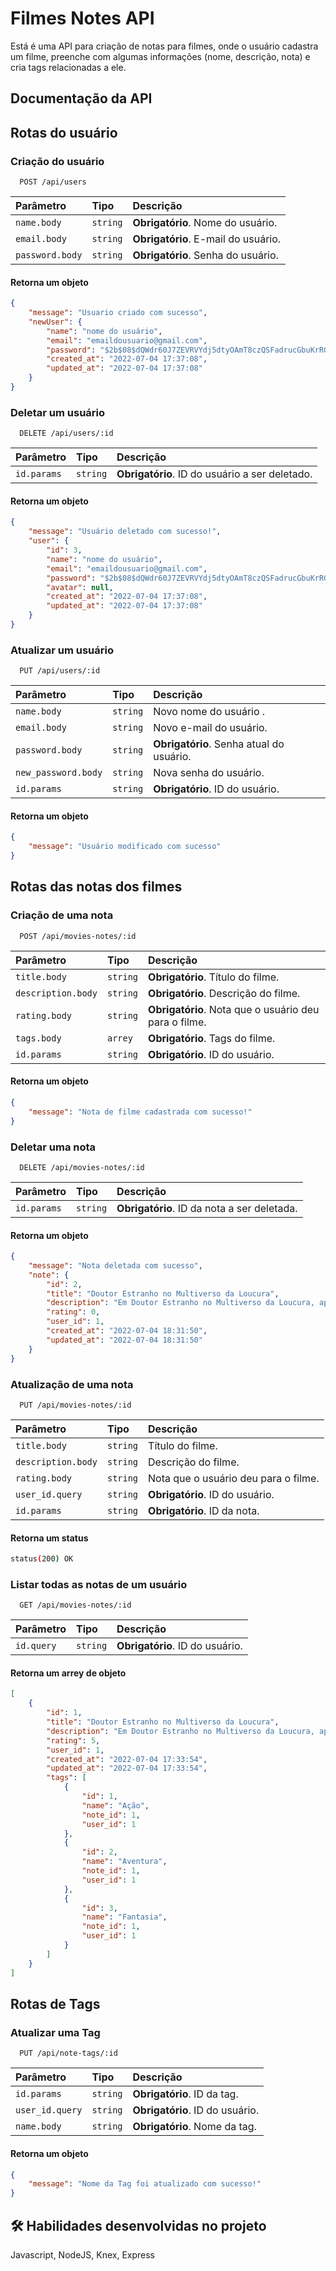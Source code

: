 
# Filmes Notes API

Está é uma API para criação de notas para filmes, onde o usuário cadastra um filme, preenche com algumas informações (nome, descrição, nota) e cria tags relacionadas a ele.
## Documentação da API


## Rotas do usuário

### Criação do usuário

```http
  POST /api/users
```

| Parâmetro   | Tipo       | Descrição                           |
| :---------- | :--------- | :---------------------------------- |
| `name.body` | `string` | **Obrigatório**. Nome do usuário. |
| `email.body` | `string` | **Obrigatório**. E-mail do usuário. |
| `password.body` | `string` | **Obrigatório**. Senha do usuário. |


#### Retorna um objeto

```json
{
	"message": "Usuario criado com sucesso",
	"newUser": {
		"name": "nome do usuário",
		"email": "emaildousuario@gmail.com",
		"password": "$2b$08$dQWdr60J7ZEVRVYdj5dtyOAmT8czQSFadrucGbuKrRGYJmZgRuLuq",
		"created_at": "2022-07-04 17:37:08",
		"updated_at": "2022-07-04 17:37:08"
	}
}
```

### Deletar um usuário

```http
  DELETE /api/users/:id
```

| Parâmetro   | Tipo       | Descrição                           |
| :---------- | :--------- | :---------------------------------- |
| `id.params` | `string` | **Obrigatório**. ID do usuário a ser deletado. |



#### Retorna um objeto

```json
{
	"message": "Usuário deletado com sucesso!",
	"user": {
		"id": 3,
		"name": "nome do usuário",
		"email": "emaildousuario@gmail.com",
		"password": "$2b$08$dQWdr60J7ZEVRVYdj5dtyOAmT8czQSFadrucGbuKrRGYJmZgRuLuq",
		"avatar": null,
		"created_at": "2022-07-04 17:37:08",
		"updated_at": "2022-07-04 17:37:08"
	}
}
```

### Atualizar um usuário

```http
  PUT /api/users/:id
```

| Parâmetro   | Tipo       | Descrição                           |
| :---------- | :--------- | :---------------------------------- |
| `name.body` | `string` | Novo nome do usuário . |
| `email.body` | `string` | Novo e-mail do usuário. |
| `password.body` | `string` | **Obrigatório**. Senha atual do usuário. |
| `new_password.body` | `string` | Nova senha do usuário. |
| `id.params` | `string` | **Obrigatório**. ID do usuário. |


#### Retorna um objeto

```json
{
	"message": "Usuário modificado com sucesso"
}
```

## Rotas das notas dos filmes

### Criação de uma nota

```http
  POST /api/movies-notes/:id
```

| Parâmetro   | Tipo       | Descrição                           |
| :---------- | :--------- | :---------------------------------- |
| `title.body` | `string` | **Obrigatório**. Título do filme. |
| `description.body` | `string` | **Obrigatório**. Descrição do filme. |
| `rating.body` | `string` | **Obrigatório**. Nota que o usuário deu para o filme. |
| `tags.body` | `arrey` | **Obrigatório**. Tags do filme. |
| `id.params` | `string` | **Obrigatório**. ID do usuário. |

#### Retorna um objeto

```json
{
	"message": "Nota de filme cadastrada com sucesso!"
}
```

### Deletar uma nota

```http
  DELETE /api/movies-notes/:id
```

| Parâmetro   | Tipo       | Descrição                           |
| :---------- | :--------- | :---------------------------------- |
| `id.params` | `string` | **Obrigatório**. ID da nota a ser deletada. |



#### Retorna um objeto

```json
{
	"message": "Nota deletada com sucesso",
	"note": {
		"id": 2,
		"title": "Doutor Estranho no Multiverso da Loucura",
		"description": "Em Doutor Estranho no Multiverso da Loucura, após derrotar Dormammu e enfrentar Thanos nos eventos de Vingadores: Ultimato, o Mago Supremo, Stephen Strange (Benedict Cumberbatch), e seu parceiro Wong (Benedict Wong), continuam suas pesquisas sobre a Joia do Tempo. Mas um velho amigo que virou inimigo coloca um ponto final nos seus planos e faz com que Strange desencadeie um mal indescritível, o obrigando a enfrentar uma nova e poderosa ameaça.",
		"rating": 0,
		"user_id": 1,
		"created_at": "2022-07-04 18:31:50",
		"updated_at": "2022-07-04 18:31:50"
	}
}
```

### Atualização de uma nota

```http
  PUT /api/movies-notes/:id
```

| Parâmetro   | Tipo       | Descrição                           |
| :---------- | :--------- | :---------------------------------- |
| `title.body` | `string` | Título do filme. |
| `description.body` | `string` | Descrição do filme. |
| `rating.body` | `string` | Nota que o usuário deu para o filme. |
| `user_id.query` | `string` | **Obrigatório**. ID do usuário. |
| `id.params` | `string` | **Obrigatório**. ID da nota. |

#### Retorna um status

```bash
status(200) OK
```

### Listar todas as notas de um usuário

```http
  GET /api/movies-notes/:id
```

| Parâmetro   | Tipo       | Descrição                           |
| :---------- | :--------- | :---------------------------------- |
| `id.query` | `string` | **Obrigatório**. ID do usuário. |


#### Retorna um arrey de objeto

```json
[
	{
		"id": 1,
		"title": "Doutor Estranho no Multiverso da Loucura",
		"description": "Em Doutor Estranho no Multiverso da Loucura, após derrotar Dormammu e enfrentar Thanos nos eventos de Vingadores: Ultimato, o Mago Supremo, Stephen Strange (Benedict Cumberbatch), e seu parceiro Wong (Benedict Wong), continuam suas pesquisas sobre a Joia do Tempo. Mas um velho amigo que virou inimigo coloca um ponto final nos seus planos e faz com que Strange desencadeie um mal indescritível, o obrigando a enfrentar uma nova e poderosa ameaça.",
		"rating": 5,
		"user_id": 1,
		"created_at": "2022-07-04 17:33:54",
		"updated_at": "2022-07-04 17:33:54",
		"tags": [
			{
				"id": 1,
				"name": "Ação",
				"note_id": 1,
				"user_id": 1
			},
			{
				"id": 2,
				"name": "Aventura",
				"note_id": 1,
				"user_id": 1
			},
			{
				"id": 3,
				"name": "Fantasia",
				"note_id": 1,
				"user_id": 1
			}
		]
	}
]
```

## Rotas de Tags

### Atualizar uma Tag

```http
  PUT /api/note-tags/:id
```

| Parâmetro   | Tipo       | Descrição                           |
| :---------- | :--------- | :---------------------------------- |
| `id.params` | `string` | **Obrigatório**. ID da tag. |
| `user_id.query` | `string` | **Obrigatório**. ID do usuário. |
| `name.body` | `string` | **Obrigatório**. Nome da tag. |



#### Retorna um objeto

```json
{
	"message": "Nome da Tag foi atualizado com sucesso!"
}
```
## 🛠 Habilidades desenvolvidas no projeto
Javascript, NodeJS, Knex, Express


